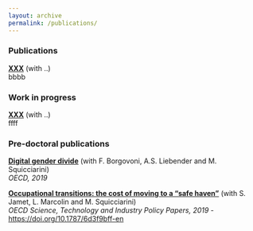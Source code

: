 ```yaml
---
layout: archive
permalink: /publications/
---
```

### Publications
**[XXX](https://www.google.fr)** (with ..)  
bbbb

### Work in progress
**[XXX](https://www.google.fr)** (with ..)  
ffff

### Pre-doctoral publications
**[Digital gender divide](https://www.google.fr)** (with F. Borgovoni, A.S. Liebender and M. Squicciarini)  
*OECD, 2019* 

**[Occupational transitions: the cost of moving to a “safe haven”](https://www.oecd-ilibrary.org/docserver/6d3f9bff-en.pdf?expires=1571586413&id=id&accname=guest&checksum=421C4BF31745F1896B0D5DD9B0574ECA)** (with S. Jamet, L. Marcolin and M. Squicciarini)  
*OECD Science, Technology and Industry Policy Papers, 2019* - https://doi.org/10.1787/6d3f9bff-en
